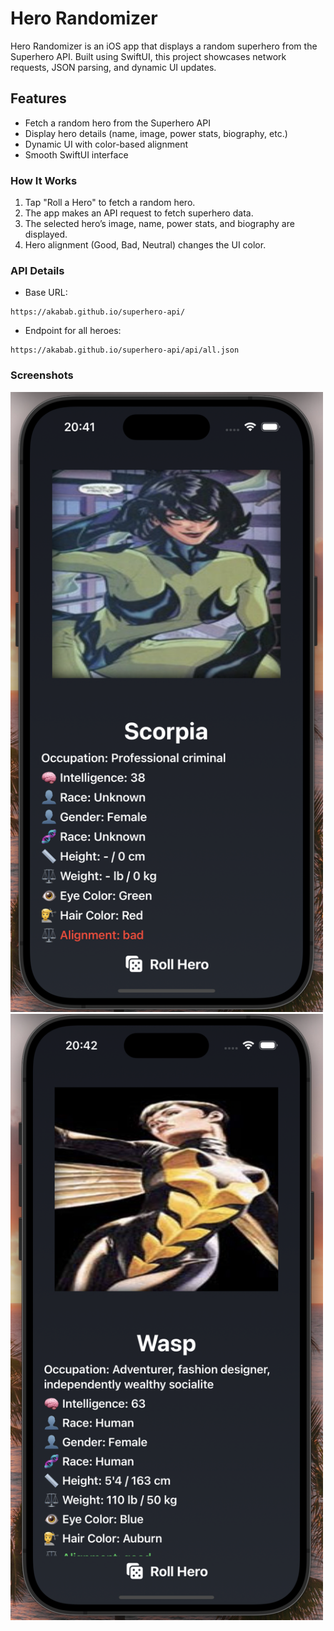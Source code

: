 # Hero Randomizer

Hero Randomizer is an iOS app that displays a random superhero from the Superhero API. Built using SwiftUI, this project showcases network requests, JSON parsing, and dynamic UI updates.


## Features
- Fetch a random hero from the Superhero API
- Display hero details (name, image, power stats, biography, etc.)
- Dynamic UI with color-based alignment
- Smooth SwiftUI interface

### How It Works
1. Tap "Roll a Hero" to fetch a random hero.
2. The app makes an API request to fetch superhero data.
3. The selected hero’s image, name, power stats, and biography are displayed.
4. Hero alignment (Good, Bad, Neutral) changes the UI color.

### API Details
- Base URL: 
```
https://akabab.github.io/superhero-api/
```
- Endpoint for all heroes: 
```
https://akabab.github.io/superhero-api/api/all.json
```
### Screenshots
<img src="Screenshot2.png" alt="screenshot" width="500">
<img src="Screenshot1.png" alt="screenshot" width="500">


